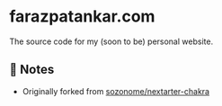 # farazpatankar.com

The source code for my (soon to be) personal website.

## 📝 Notes

- Originally forked from [sozonome/nextarter-chakra](https://github.com/sozonome/nextarter-chakra)
